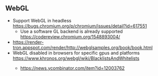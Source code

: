 ## WebGL

- Support WebGL in headless https://bugs.chromium.org/p/chromium/issues/detail?id=617551
  - Use a software GL backend is already supported https://codereview.chromium.org/1548893004/
- https://render-tron.appspot.com/render/http://webglsamples.org/book/book.html
- WebGL disabled in browsers for specific gpus and platforms https://www.khronos.org/webgl/wiki/BlacklistsAndWhitelists<Paste>
  - https://news.ycombinator.com/item?id=12003762
